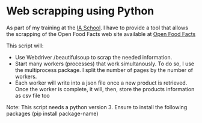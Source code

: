 # Web scrapping using Python

As part of my training at the [IA School](https://www.intelligence-artificielle-school.com/). I have to provide a tool that allows
the scrapping of the Open Food Facts web site available at [Open Food Facts](https://fr.openfoodfacts.org)

This script will:

- Use Webdriver /beautifulsoup to scrap the needed information.
- Start many workers (processes) that work simultanously. To do so, I use the multiprocess package. I split the number of pages by the number of workers.
- Each worker will write into a json file once a new product is retrieved. Once the worker is complete, it will, then, store the products information as csv file too 

Note: This script needs a python version 3. Ensure to install the following packages (pip install package-name)